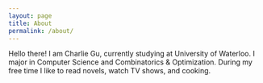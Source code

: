 ```yaml
---
layout: page
title: About
permalink: /about/
---
```


Hello there! I am Charlie Gu, currently studying at University of Waterloo. I major in Computer Science and Combinatorics & Optimization. During my free time I like to read novels, watch TV shows, and cooking.

